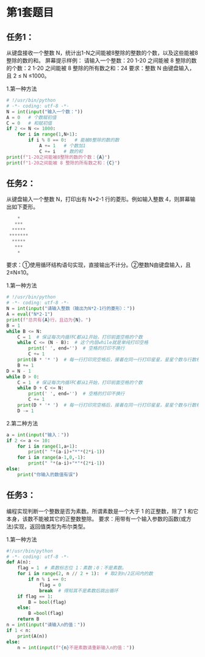 # 第1套题目
## 任务1：
从键盘接收一个整数 N，统计出1-N之间能被8整除的整数的个数，以及这些能被8整除的数的和。
屏幕提示样例：
请输入一个整数：20
1-20 之间能被 8 整除的数的个数：2
1-20 之间能被 8 整除的所有数之和：24
要求：整数 N 由键盘输入，且 2 ≤ N ≤1000。

1.第一种方法
```python
# !/usr/bin/python
# -*- coding: utf-8 -*-
N = int(input("输入一个数："))
A = 0   # 个数赋初值
C = 0   # 和赋初值
if 2 <= N <= 1000:
    for i in range(1,N+1):
        if i % 8 == 0:   # 能被8整除的数的数
            A += 1   # 个数加1
            C += i   # 数的和
print(f"1-20之间能被8整除的数的个数：{A}")
print(f"1-20之间能被 8 整除的所有数之和：{C}")  
```

## 任务2：
从键盘输入一个整数 N，打印出有 N*2-1 行的菱形。例如输入整数 4，则屏幕输出如下菱形。
```python
    *
   ***
  *****
 *******
  *****
   ***
    *
```
要求：①使用循环结构语句实现，直接输出不计分。②整数N由键盘输入，且2≤N≤10。

1.第一种方法
```python
# !/usr/bin/python
# -*- coding: utf-8 -*-
N = int(input("请输入整数（输出为N*2-1行的菱形）："))
A = eval("N*2-1")
print(f"总共有{A}行，且边为{N}。")
B = 1
while B <= N:
    C = 1  # 保证每次内循环C都从1开始，打印前面空格的个数
    while C <= (N - B):  # 这个内层while就是单纯打印空格
        print(' ', end='')  # 空格的打印不换行
        C += 1
    print(B * '* ')  # 每一行打印完空格后，接着在同一行打印星星，星星个数与行数相等，且打印完星星后print默认换行
    B += 1
D = N - 1
while D > 0:
    C = 1  # 保证每次内循环C都从1开始，打印前面空格的个数
    while D + C <= N:
        print(' ', end='')  # 空格的打印不换行
        C += 1
    print(D * '* ')  # 每一行打印完空格后，接着在同一行打印星星，星星个数与行数相等，且打印完星星后print默认换行
    D -= 1

```

2.第二种方法
```python
a = int(input("输入："))
if 2 <= a <= 10:
    for i in range(1,a+1):
        print(" "*(a-i)+"*"*(2*i-1))
    for i in range(a-1,0,-1):
        print(" "*(a-i)+"*"*(2*i-1))
else:
    print("你输入的数值有误")
```


## 任务3：
编程实现判断一个整数是否为素数。所谓素数是一个大于 1 的正整数，除了 1 和它本身，该数不能被其它的正整数整除。
要求：用带有一个输入参数的函数(或方法)实现，返回值类型为布尔类型。

1.第一种方法
```python
#!/usr/bin/python 
# -*- coding: utf-8 -*-
def A(n):
    flag = 1  # 素数标志位 1：素数；0：不是素数。
    for i in range(2, n // 2 + 1):  # 取2到n/2区间内的数
        if n % i == 0:
            flag = 0
            break  # 得知其不是素数后跳出循环
    if flag == 1:
        B = bool(flag)
    else:
        B =bool(flag)
    return B
n = int(input("请输入n的值："))
if 1 < n:
    print(A(n))
else:
    n = int(input(f"{n}不是素数请重新输入n的值："))
```
